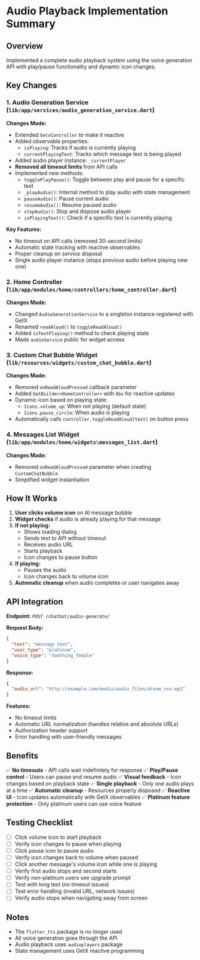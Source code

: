 # Audio Playback Implementation Summary

## Overview

Implemented a complete audio playback system using the voice generation API with play/pause functionality and dynamic icon changes.

## Key Changes

### 1. Audio Generation Service (`lib/app/services/audio_generation_service.dart`)

**Changes Made:**

- Extended `GetxController` to make it reactive
- Added observable properties:
  - `isPlaying`: Tracks if audio is currently playing
  - `currentPlayingText`: Tracks which message text is being played
- Added audio player instance: `_currentPlayer`
- **Removed all timeout limits** from API calls
- Implemented new methods:
  - `togglePlayPause()`: Toggle between play and pause for a specific text
  - `_playAudio()`: Internal method to play audio with state management
  - `pauseAudio()`: Pause current audio
  - `resumeAudio()`: Resume paused audio
  - `stopAudio()`: Stop and dispose audio player
  - `isPlayingText()`: Check if a specific text is currently playing

**Key Features:**

- No timeout on API calls (removed 30-second limits)
- Automatic state tracking with reactive observables
- Proper cleanup on service disposal
- Single audio player instance (stops previous audio before playing new one)

### 2. Home Controller (`lib/app/modules/home/controllers/home_controller.dart`)

**Changes Made:**

- Changed `AudioGenerationService` to a singleton instance registered with GetX
- Renamed `readAloud()` to `toggleReadAloud()`
- Added `isTextPlaying()` method to check playing state
- Made `audioService` public for widget access

### 3. Custom Chat Bubble Widget (`lib/resources/widgets/custom_chat_bubble.dart`)

**Changes Made:**

- Removed `onReadAloudPressed` callback parameter
- Added `GetBuilder<HomeController>` with `Obx` for reactive updates
- Dynamic icon based on playing state:
  - `Icons.volume_up`: When not playing (default state)
  - `Icons.pause_circle`: When audio is playing
- Automatically calls `controller.toggleReadAloud(text)` on button press

### 4. Messages List Widget (`lib/app/modules/home/widgets\messages_list.dart`)

**Changes Made:**

- Removed `onReadAloudPressed` parameter when creating `CustomChatBubble`
- Simplified widget instantiation

## How It Works

1. **User clicks volume icon** on AI message bubble
2. **Widget checks** if audio is already playing for that message
3. **If not playing:**
   - Shows loading dialog
   - Sends text to API without timeout
   - Receives audio URL
   - Starts playback
   - Icon changes to pause button
4. **If playing:**
   - Pauses the audio
   - Icon changes back to volume icon
5. **Automatic cleanup** when audio completes or user navigates away

## API Integration

**Endpoint:** `POST /chatbot/audio-generate/`

**Request Body:**

```json
{
  "text": "message text",
  "user_type": "platinum",
  "voice_type": "Soothing_female"
}
```

**Response:**

```json
{
  "audio_url": "http://example.com/media/audio_files/dream_xxx.mp3"
}
```

**Features:**

- No timeout limits
- Automatic URL normalization (handles relative and absolute URLs)
- Authorization header support
- Error handling with user-friendly messages

## Benefits

✅ **No timeouts** - API calls wait indefinitely for response
✅ **Play/Pause control** - Users can pause and resume audio
✅ **Visual feedback** - Icon changes based on playback state
✅ **Single playback** - Only one audio plays at a time
✅ **Automatic cleanup** - Resources properly disposed
✅ **Reactive UI** - Icon updates automatically with GetX observables
✅ **Platinum feature protection** - Only platinum users can use voice feature

## Testing Checklist

- [ ] Click volume icon to start playback
- [ ] Verify icon changes to pause when playing
- [ ] Click pause icon to pause audio
- [ ] Verify icon changes back to volume when paused
- [ ] Click another message's volume icon while one is playing
- [ ] Verify first audio stops and second starts
- [ ] Verify non-platinum users see upgrade prompt
- [ ] Test with long text (no timeout issues)
- [ ] Test error handling (invalid URL, network issues)
- [ ] Verify audio stops when navigating away from screen

## Notes

- The `flutter_tts` package is no longer used
- All voice generation goes through the API
- Audio playback uses `audioplayers` package
- State management uses GetX reactive programming

